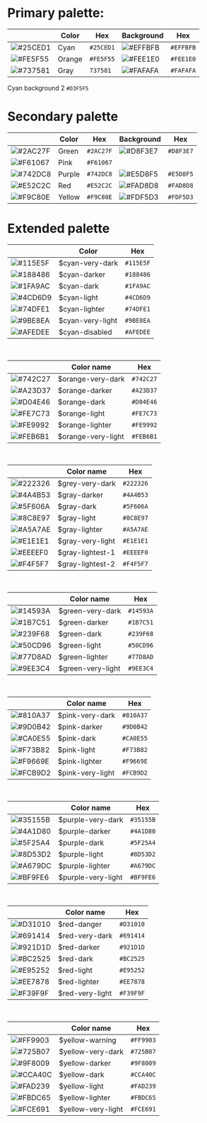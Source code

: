 
# Primary palette:

|  | Color | Hex | Background | Hex |
|--|--|--|--|--|
| ![#25CED1](https://placehold.it/20/25CED1/000000?text=+) | Cyan | `#25CED1` | ![#EFFBFB](https://placehold.it/20/EFFBFB/000000?text=+) | `#EFFBFB`|
| ![#FE5F55](https://placehold.it/20/FE5F55/000000?text=+) | Orange | `#FE5F55` | ![#FEE1E0](https://placehold.it/20/FEE1E0/000000?text=+)  | `#FEE1E0` |
| ![#737581](https://placehold.it/20/737581/000000?text=+) | Gray | `737581` | ![#FAFAFA](https://placehold.it/20/FAFAFA/000000?text=+) | `#FAFAFA` |

Cyan background 2 `#D3F5F5`

# Secondary palette
|  | Color | Hex | Background | Hex |
|--|--|--|--|--|
| ![#2AC27F](https://placehold.it/20/2AC27F/000000?text=+) | Green | `#2AC27F` | ![#D8F3E7](https://placehold.it/20/D8F3E7/000000?text=+) | `#D8F3E7` |
| ![#F61067](https://placehold.it/20/F61067/000000?text=+) | Pink | `#F61067` |  |  |
| ![#742DC8](https://placehold.it/20/742DC8/000000?text=+) | Purple | `#742DC8` | ![#E5D8F5](https://placehold.it/20/E5D8F5/000000?text=+) | `#E5D8F5` |
| ![#E52C2C](https://placehold.it/20/E52C2C/000000?text=+) | Red | `#E52C2C` | ![#FAD8D8](https://placehold.it/20/FAD8D8/000000?text=+) | `#FAD8D8` |
| ![#F9C80E](https://placehold.it/20/F9C80E/000000?text=+) | Yellow | `#F9C80E` | ![#FDF5D3](https://placehold.it/20/FDF5D3/000000?text=+) | `#FDF5D3` |

# Extended palette

|  | Color | Hex |
|--|--|--|
| ![#115E5F](https://placehold.it/20/115E5F/000000?text=+) | $cyan-very-dark | `#115E5F` |
| ![#188486](https://placehold.it/20/188486/000000?text=+) | $cyan-darker | `#188486` |
| ![#1FA9AC](https://placehold.it/20/1FA9AC/000000?text=+) | $cyan-dark | `#1FA9AC` |
| ![#4CD6D9](https://placehold.it/20/4CD6D9/000000?text=+) | $cyan-light | `#4CD6D9` |
| ![#74DFE1](https://placehold.it/20/74DFE1/000000?text=+) | $cyan-lighter | `#74DFE1` |
| ![#9BE8EA](https://placehold.it/20/9BE8EA/000000?text=+) | $cyan-very-light | `#9BE8EA` |
| ![#AFEDEE](https://placehold.it/20/AFEDEE/000000?text=+) | $cyan-disabled | `#AFEDEE` |

<br>

|  | Color name | Hex |
|--|--|--|
| ![#742C27](https://placehold.it/20/742C27/000000?text=+) | $orange-very-dark | `#742C27` |
| ![#A23D37](https://placehold.it/20/A23D37/000000?text=+) | $orange-darker | `#A23D37` |
| ![#D04E46](https://placehold.it/20/D04E46/000000?text=+) | $orange-dark | `#D04E46` |
| ![#FE7C73](https://placehold.it/20/FE7C73/000000?text=+) | $orange-light | `#FE7C73` |
| ![#FE9992](https://placehold.it/20/FE9992/000000?text=+) | $orange-lighter |`#FE9992` |
| ![#FEB6B1](https://placehold.it/20/FEB6B1/000000?text=+) | $orange-very-light | `#FEB6B1` |

<br>

|  | Color name | Hex |
|--|--|--|
| ![#222326](https://placehold.it/20/222326/000000?text=+) | $grey-very-dark | `#222326` |
| ![#4A4B53](https://placehold.it/20/4A4B53/000000?text=+) | $gray-darker | `#4A4B53` |
| ![#5F606A](https://placehold.it/20/5F606A/000000?text=+) | $gray-dark | `#5F606A` |
| ![#8C8E97](https://placehold.it/20/8C8E97/000000?text=+) | $gray-light | `#8C8E97` |
| ![#A5A7AE](https://placehold.it/20/A5A7AE/000000?text=+) | $gray-lighter | `#A5A7AE` |
| ![#E1E1E1](https://placehold.it/20/E1E1E1/000000?text=+) | $gray-very-light | `#E1E1E1` |
| ![#EEEEF0](https://placehold.it/20/EEEEF0/000000?text=+) | $gray-lightest-1 | `#EEEEF0` |
| ![#F4F5F7](https://placehold.it/20/F4F5F7/000000?text=+) | $gray-lightest-2 | `#F4F5F7` |

<br>

|  | Color name | Hex |
|--|--|--|
| ![#14593A](https://placehold.it/20/14593A/000000?text=+) | $green-very-dark | `#14593A` |
| ![#1B7C51](https://placehold.it/20/1B7C51/000000?text=+) | $green-darker | `#1B7C51` |
| ![#239F68](https://placehold.it/20/239F68/000000?text=+) | $green-dark | `#239F68` |
| ![#50CD96](https://placehold.it/20/50CD96/000000?text=+) | $green-light | `#50CD96` |
| ![#77D8AD](https://placehold.it/20/77D8AD/000000?text=+) | $green-lighter | `#77D8AD` |
| ![#9EE3C4](https://placehold.it/20/9EE3C4/000000?text=+) | $green-very-light | `#9EE3C4` |

<br>

|  | Color name | Hex |
|--|--|--|
| ![#810A37](https://placehold.it/20/810A37/000000?text=+) | $pink-very-dark | `#810A37` |
| ![#9D0B42](https://placehold.it/20/9D0B42/000000?text=+) | $pink-darker | `#9D0B42` |
| ![#CA0E55](https://placehold.it/20/CA0E55/000000?text=+) | $pink-dark | `#CA0E55` |
| ![#F73B82](https://placehold.it/20/F73B82/000000?text=+) | $pink-light | `#F73B82` |
| ![#F9669E](https://placehold.it/20/F9669E/000000?text=+) | $pink-lighter | `#F9669E` |
| ![#FCB9D2](https://placehold.it/20/FCB9D2/000000?text=+) | $pink-very-light | `#FCB9D2` |

<br>

|  | Color name | Hex |
|--|--|--|
| ![#35155B](https://placehold.it/20/35155B/000000?text=+) | $purple-very-dark | `#35155B` |
| ![#4A1D80](https://placehold.it/20/4A1D80/000000?text=+) | $purple-darker | `#4A1D80` |
| ![#5F25A4](https://placehold.it/20/5F25A4/000000?text=+) | $purple-dark | `#5F25A4` |
| ![#8D53D2](https://placehold.it/20/8D53D2/000000?text=+) | $purple-light | `#8D53D2` |
| ![#A679DC](https://placehold.it/20/A679DC/000000?text=+) | $purple-lighter | `#A679DC` |
| ![#BF9FE6](https://placehold.it/20/BF9FE6/000000?text=+) | $purple-very-light | `#BF9FE6` |

<br>

|  | Color name | Hex |
|--|--|--|
| ![#D31010](https://placehold.it/20/D31010/000000?text=+) | $red-danger | `#D31010` |
| ![#691414](https://placehold.it/20/691414/000000?text=+) | $red-very-dark | `#691414` |
| ![#921D1D](https://placehold.it/20/921D1D/000000?text=+) | $red-darker | `#921D1D` |
| ![#BC2525](https://placehold.it/20/BC2525/000000?text=+) | $red-dark | `#BC2525` |
| ![#E95252](https://placehold.it/20/E95252/000000?text=+) | $red-light | `#E95252` |
| ![#EE7878](https://placehold.it/20/EE7878/000000?text=+) | $red-lighter | `#EE7878` |
| ![#F39F9F](https://placehold.it/20/F39F9F/000000?text=+) | $red-very-light | `#F39F9F` |

<br>

|  | Color name | Hex |
|--|--|--|
| ![#FF9903](https://placehold.it/20/FF9903/000000?text=+) | $yellow-warning  | `#FF9903` |
| ![#725B07](https://placehold.it/20/725B07/000000?text=+) | $yellow-very-dark | `#725B07` |
| ![#9F8009](https://placehold.it/20/9F8009/000000?text=+) | $yellow-darker | `#9F8009` |
| ![#CCA40C](https://placehold.it/20/CCA40C/000000?text=+) | $yellow-dark | `#CCA40C` |
| ![#FAD239](https://placehold.it/20/FAD239/000000?text=+) | $yellow-light | `#FAD239` |
| ![#FBDC65](https://placehold.it/20/FBDC65/000000?text=+) | $yellow-lighter | `#FBDC65` |
| ![#FCE691](https://placehold.it/20/FCE691/000000?text=+) | $yellow-very-light | `#FCE691` |